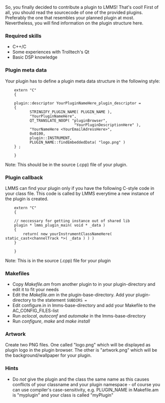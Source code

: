 So, you finally decided to contribute a plugin to LMMS! That's cool! First of all, you should read the sourcecode of one of the provided plugins. Preferably the one that resembles your planned plugin at most. Nevertheless, you will find information on the plugin structure here.

### Required skills ###
* C++/C
* Some experiences with Trolltech's Qt
* Basic DSP knowledge

### Plugin meta data ###
Your plugin has to define a plugin meta data structure in the following style:
```
	extern "C"
	{

	plugin::descriptor YourPluginNameHere_plugin_descriptor =
	{
	       STRINGIFY_PLUGIN_NAME( PLUGIN_NAME ),
	       "YourPluginNameHere",
	       QT_TRANSLATE_NOOP( "pluginBrowser",
		                       "YourPluginDescriptionHere" ),
	       "YourNameHere <YourEmailAdressHere>",
	       0x0100,
	       plugin::INSTRUMENT,
	       PLUGIN_NAME::findEmbeddedData( "logo.png" )
	} ;

	}
```
Note: This should be in the source (.cpp) file of your plugin.

### Plugin callback ###
LMMS can find your plugin only if you have the following C-style code in your class file. This code is called by LMMS everytime a new instance of the plugin is created.
```
	extern "C"
	{

	// neccessary for getting instance out of shared lib
	plugin * lmms_plugin_main( void * _data )
	{
		return( new yourInstrumentClassNameHere( static_cast<channelTrack *>( _data ) ) )
	}

	}
```
Note: This is in the source (.cpp) file for your plugin

### Makefiles ###
* Copy _Makefile.am_ from another plugin to in your plugin-directory and edit it to fit your needs
* Edit the _Makefile.am_ in the plugin-base-directory. Add your plugin-directory to the statement `SUBDIRS = `
* Edit configure.in in lmms-base-directory and add your Makefile to the AC_CONFIG_FILES-list
* Run _aclocal_, _autoconf_ and _automake_ in the lmms-base-directory
* Run _configure_, _make_ and _make install_

### Artwork ###
Create two PNG files. One called "logo.png" which will be displayed as plugin logo in the plugin browser. The other is "artwork.png" which will be the background/wallpaper for your plugin.

### Hints ###
* Do _not_ give the plugin and the class the same name as this causes conflicts of your classname and your plugin namespace - of course you can use compiler's case-sensitivity, e.g. PLUGIN_NAME in Makefile.am is "myplugin" and your class is called "myPlugin"